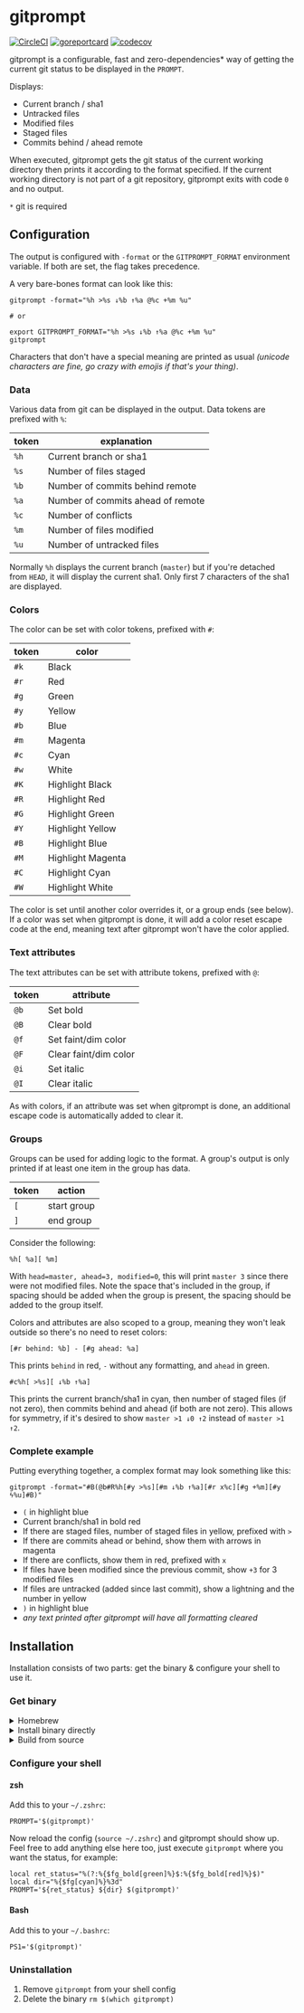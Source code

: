 # gitprompt

[![CircleCI](https://circleci.com/gh/akupila/gitprompt.svg?style=svg)](https://circleci.com/gh/akupila/gitprompt)
[![goreportcard](https://goreportcard.com/badge/github.com/akupila/gitprompt)](https://goreportcard.com/report/github.com/akupila/gitprompt)
[![codecov](https://codecov.io/gh/akupila/gitprompt/branch/master/graphs/badge.svg?branch=master)](https://codecov.io/gh/akupila/gitprompt)

gitprompt is a configurable, fast and zero-dependencies* way of getting the
current git status to be displayed in the `PROMPT`.

Displays:

- Current branch / sha1
- Untracked files
- Modified files
- Staged files
- Commits behind / ahead remote

When executed, gitprompt gets the git status of the current working directory
then prints it according to the format specified. If the current working
directory is not part of a git repository, gitprompt
exits with code `0` and no output.

`*` git is required

## Configuration

The output is configured with `-format` or the `GITPROMPT_FORMAT` environment
variable. If both are set, the flag takes precedence.

A very bare-bones format can look like this:

```
gitprompt -format="%h >%s ↓%b ↑%a @%c +%m %u"

# or

export GITPROMPT_FORMAT="%h >%s ↓%b ↑%a @%c +%m %u"
gitprompt
```

Characters that don't have a special meaning are printed as usual _(unicode
characters are fine, go crazy with emojis if that's your thing)_.

### Data

Various data from git can be displayed in the output. Data tokens are prefixed
with `%`:

| token | explanation                       |
|-------|-----------------------------------|
| `%h`  | Current branch or sha1            |
| `%s`  | Number of files staged            |
| `%b`  | Number of commits behind remote   |
| `%a`  | Number of commits ahead of remote |
| `%c`  | Number of conflicts               |
| `%m`  | Number of files modified          |
| `%u`  | Number of untracked files         |

Normally `%h` displays the current branch (`master`) but if you're detached
from `HEAD`, it will display the current sha1. Only first 7 characters of the
sha1 are displayed.

### Colors

The color can be set with color tokens, prefixed with `#`:

| token | color             |
|-------|-------------------|
| `#k`  | Black             |
| `#r`  | Red               |
| `#g`  | Green             |
| `#y`  | Yellow            |
| `#b`  | Blue              |
| `#m`  | Magenta           |
| `#c`  | Cyan              |
| `#w`  | White             |
| `#K`  | Highlight Black   |
| `#R`  | Highlight Red     |
| `#G`  | Highlight Green   |
| `#Y`  | Highlight Yellow  |
| `#B`  | Highlight Blue    |
| `#M`  | Highlight Magenta |
| `#C`  | Highlight Cyan    |
| `#W`  | Highlight White   |

The color is set until another color overrides it, or a group ends (see below).
If a color was set when gitprompt is done, it will add a color reset escape
code at the end, meaning text after gitprompt won't have the color applied.

### Text attributes

The text attributes can be set with attribute tokens, prefixed with `@`:

| token | attribute             |
|-------|-----------------------|
| `@b`  | Set bold              |
| `@B`  | Clear bold            |
| `@f`  | Set faint/dim color   |
| `@F`  | Clear faint/dim color |
| `@i`  | Set italic            |
| `@I`  | Clear italic          |

As with colors, if an attribute was set when gitprompt is done, an additional
escape code is automatically added to clear it.

### Groups

Groups can be used for adding logic to the format. A group's output is only
printed if at least one item in the group has data.

| token | action      |
|-------|-------------|
| `[`   | start group |
| `]`   | end group   |

Consider the following:

```
%h[ %a][ %m]
```

With `head=master, ahead=3, modified=0`, this will print `master 3` since there
were not modified files. Note the space that's included in the group, if
spacing should be added when the group is present, the spacing should be added
to the group itself.

Colors and attributes are also scoped to a group, meaning they won't leak
outside so there's no need to reset colors:

```
[#r behind: %b] - [#g ahead: %a]
```

This prints `behind` in red, `-` without any formatting, and `ahead` in green.

```
#c%h[ >%s][ ↓%b ↑%a]
```

This prints the current branch/sha1 in cyan, then number of staged files (if
not zero), then commits behind and ahead (if both are not zero). This allows
for symmetry, if it's desired to show `master >1 ↓0 ↑2` instead of `master >1
↑2`.

### Complete example

Putting everything together, a complex format may look something like this:

```
gitprompt -format="#B(@b#R%h[#y >%s][#m ↓%b ↑%a][#r x%c][#g +%m][#y ϟ%u]#B)"
```

- `(` in highlight blue
- Current branch/sha1 in bold red
- If there are staged files, number of staged files in yellow, prefixed with `>`
- If there are commits ahead or behind, show them with arrows in magenta
- If there are conflicts, show them in red, prefixed with `x`
- If files have been modified since the previous commit, show `+3` for 3 modified files
- If files are untracked (added since last commit), show a lightning and the number in yellow
- `)` in highlight blue
- _any text printed after gitprompt will have all formatting cleared_

## Installation

Installation consists of two parts: get the binary & configure your shell to
use it.

### Get binary

<details>
<summary>Homebrew</summary>
<br/>
<pre>
$ brew tap akupila/gitprompt
$ brew install gitprompt
</pre>
</details>

<details>
<summary>Install binary directly</summary>
<br/>
<pre>
$ curl -sfL https://install.goreleaser.com/github.com/akupila/gitprompt.sh | bash -s -- -b /usr/local/bin
</pre>
<p>
Feel free to change the path from <code>/usr/local/bin</code>, just make sure
<code>gitprompt</code> is available on your <code>$PATH</code> (check with
<code>gitprompt -version</code>).
</p>
</details>

<details>
<summary>Build from source</summary>
<br/>
<pre>
$ go get github.com/akupila/gitprompt/...
</pre>
<p>
The code has no vendored dependencies so no need to worry about that.
</p>
</details>

### Configure your shell

#### zsh

Add this to your `~/.zshrc`:

```
PROMPT='$(gitprompt)'
```

Now reload the config (`source ~/.zshrc`) and gitprompt should show up. Feel
free to add anything else here too, just execute `gitprompt` where you want the
status, for example:

```
local ret_status="%(?:%{$fg_bold[green]%}$:%{$fg_bold[red]%}$)"
local dir="%{$fg[cyan]%}%3d"
PROMPT='${ret_status} ${dir} $(gitprompt)'
```

#### Bash

Add this to your `~/.bashrc`:

```
PS1='$(gitprompt)'
```

### Uninstallation

1. Remove `gitprompt` from your shell config
2. Delete the binary `rm $(which gitprompt)`
